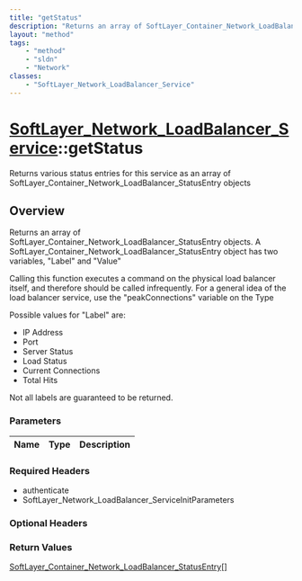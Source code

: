 ```yaml
---
title: "getStatus"
description: "Returns an array of SoftLayer_Container_Network_LoadBalancer_StatusEntry objects.  A SoftLayer_Container_Network_LoadBal... "
layout: "method"
tags:
    - "method"
    - "sldn"
    - "Network"
classes:
    - "SoftLayer_Network_LoadBalancer_Service"
---
```

# [SoftLayer_Network_LoadBalancer_Service](/reference/services/SoftLayer_Network_LoadBalancer_Service)::getStatus

Returns various status entries for this service as an array of SoftLayer_Container_Network_LoadBalancer_StatusEntry objects


## Overview 
Returns an array of SoftLayer_Container_Network_LoadBalancer_StatusEntry objects.  A SoftLayer_Container_Network_LoadBalancer_StatusEntry object has two variables, "Label" and "Value" 

Calling this function executes a command on the physical load balancer itself, and therefore should be called infrequently.  For a general idea of the load balancer service, use the "peakConnections" variable on the Type 

Possible values for "Label" are: 


* IP Address
* Port
* Server Status
* Load Status
* Current Connections
* Total Hits


Not all labels are guaranteed to be returned. 

### Parameters 
|Name | Type | Description |
| --- | --- | --- |


### Required Headers
* authenticate
* SoftLayer_Network_LoadBalancer_ServiceInitParameters

### Optional Headers

### Return Values
<a href='/reference/datatypes/SoftLayer_Container_Network_LoadBalancer_StatusEntry'>SoftLayer_Container_Network_LoadBalancer_StatusEntry[] </a>

